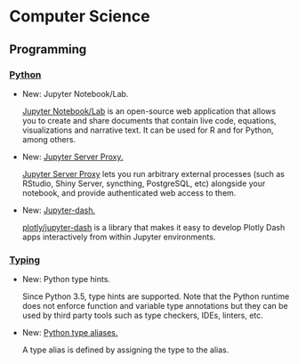 # Computer Science

## Programming

### [Python](jupyter.md)

* New: Jupyter Notebook/Lab.

    [Jupyter Notebook/Lab](https://jupyter.org/) is an open-source web application
    that allows you to create and share documents that contain live code,
    equations, visualizations and narrative text. It can be used for R and for
    Python, among others.
    

* New: [Jupyter Server Proxy.](jupyter.md#extensions)

    [Jupyter Server Proxy](https://jupyter-server-proxy.readthedocs.io/) lets you
    run arbitrary external processes (such as RStudio, Shiny Server, syncthing,
    PostgreSQL, etc) alongside your notebook, and provide authenticated web access
    to them.
    

* New: [Jupyter-dash.](jupyter.md#libraries)

    [plotly/jupyter-dash](https://github.com/plotly/jupyter-dash) is a library
    that makes it easy to develop Plotly Dash apps interactively from within
    Jupyter environments.
    

### [Typing](typing.md)

* New: Python type hints.

    Since Python 3.5, type hints are supported. Note that the Python runtime does
    not enforce function and variable type annotations but they can be used by
    third party tools such as type checkers, IDEs, linters, etc.
    

* New: [Python type aliases.](typing.md#usage)

    A type alias is defined by assigning the type to the alias.